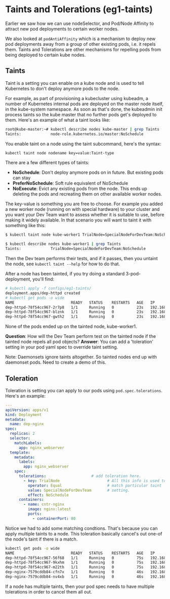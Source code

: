 # Taints and Tolerations (eg1-taints)

Earlier we saw how we can use nodeSelector, and Pod/Node Affinity to attract new pod deployments to certain worker nodes. 

We also looked at `podAntiAffinity` which is a mechanism to deploy new pod deployments away from a group of other existing pods, i.e. it repels them. Taints and Tolerations are other mechanisms for repelling pods from being deployed to certain kube nodes.


## Taints

Taint is a setting you can enable on a kube node and is used to tell Kubernetes to don't deploy anymore pods to the node.

For example, as part of provisioning a kubecluster using kubeadm, a number of Kubernetes internal pods are deployed on the master node itself, in the kube-system namespace. As soon as that's done, the kubeadmin init process taints so the kube master that no further pods get's deployed to them. Here's an example of what a taint looks like:

```bash
root@kube-master:~# kubectl describe nodes kube-master | grep Taints
Taints:             node-role.kubernetes.io/master:NoSchedule
```

You enable taint on a node using the taint subcommand, here's the syntax:

```bash
kubectl taint node nodename key=value:Taint-type
```

There are a few different types of taints:

- **NoSchedule**: Don't deploy anymore pods on in future. But existing pods can stay
- **PreferNoSchedule**: Soft rule equivalent of NoSchedule
- **NoExecute**: Evict any existing pods from the node. This ends up deleting the pods and recreating them on other available worker nodes. 



The key-value is something you are free to choose. For example you added a new worker node (running on with special hardware) to your cluster and you want your Dev Team want to assess whether it is suitable to use, before making it widely available. In that scenario you will want to taint it with something like this:

```bash
$ kubectl taint node kube-worker1 TrialNode=SpecialNodeForDevTeam:NoSchedule

$ kubectl describe nodes kube-worker1 | grep Taints
Taints:             TrialNode=SpecialNodeForDevTeam:NoSchedule
```

Then the Dev team performs their tests, and if it passes, then you untaint the node, see `kubectl taint --help` for how to do that.

After a node has been tainted, if you try doing a standard 3-pod-deployment, you'll find:

```bash
# kubectl apply -f configs/eg1-taints/
deployment.apps/dep-httpd created
# kubectl get pods -o wide
NAME                         READY   STATUS    RESTARTS   AGE   IP             NODE           NOMINATED NODE   READINESS GATES
dep-httpd-78f54cc967-2r7p8   1/1     Running   0          23s   192.168.2.13   kube-worker2   <none>           <none>
dep-httpd-78f54cc967-blznk   1/1     Running   0          23s   192.168.2.12   kube-worker2   <none>           <none>
dep-httpd-78f54cc967-gwth2   1/1     Running   0          23s   192.168.2.14   kube-worker2   <none>           <none>
```

None of the pods ended up on the tainted node, kube-worker1. 


**Question**: How will the Dev Team perform test on the tainted node if the tainted node repels all pod objects?
**Answer**: You can add a 'toleration' setting in your pod yaml spec to override taint setting.  


Note: Daemonsets ignore taints altogether. So tainted nodes end up with daemonset pods. Need to create a demo of this. 

## Toleration

Toleration is setting you can apply to our pods using `pod.spec.tolerations`. Here's an example:


```yaml
---
apiVersion: apps/v1
kind: Deployment
metadata:
  name: dep-nginx
spec:
  replicas: 2
  selector:
    matchLabels:
      app: nginx_webserver
  template:
    metadata:
      labels:
        app: nginx_webserver
    spec: 
      tolerations:                    # add toleration here.
        - key: TrialNode                     # All this info is used to 
          operator: Equal                    # match particular taint 
          value: SpecialNodeForDevTeam       # setting. 
          effect: NoSchedule
      containers:
        - name: cntr-nginx
          image: nginx:latest
          ports:
            - containerPort: 80
```

Notice we had to add some matching condtions. That's because you can apply multiple taints to a node. This toleration basically cancel's out one-of the node's taint if there is a match. 


```bash
kubectl get pods -o wide
NAME                         READY   STATUS    RESTARTS   AGE   IP             NODE           NOMINATED NODE   READINESS GATES
dep-httpd-78f54cc967-56f68   1/1     Running   0          75s   192.168.2.17   kube-worker2   <none>           <none>
dep-httpd-78f54cc967-9kxhm   1/1     Running   0          75s   192.168.2.18   kube-worker2   <none>           <none>
dep-httpd-78f54cc967-m22th   1/1     Running   0          75s   192.168.2.16   kube-worker2   <none>           <none>
dep-nginx-7579cddb84-cfn7x   1/1     Running   0          46s   192.168.1.10   kube-worker1   <none>           <none>
dep-nginx-7579cddb84-nv4xb   1/1     Running   0          46s   192.168.2.19   kube-worker2   <none>           <none>
```
If a node has multiple taints, then your pod spec needs to have multiple tolerations in order to cancel them all out. 























